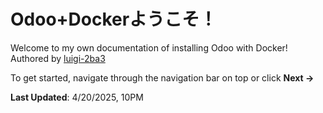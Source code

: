 # Odoo+Dockerようこそ！
Welcome to my own documentation of installing Odoo with Docker!
Authored by [luigi-2ba3](https://github.com/luigi-2ba3)

To get started, navigate through the navigation bar on top or click **Next ->**

**Last Updated**: 4/20/2025, 10PM
